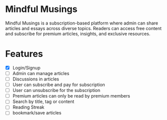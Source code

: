 # Mindful Musings
Mindful Musings is a subscription-based platform where admin can share articles and essays across diverse topics. Readers can access free content and subscribe for premium articles, insights, and exclusive resources.

# Features
- [x] Login/Signup
- [ ] Admin can manage articles
- [ ] Discussions in articles
- [ ] User can subscribe and pay for subscription
- [ ] User can unsubscribe for the subscription
- [ ] Premium articles can only be read by premium members
- [ ] Search by title, tag or content
- [ ] Reading Streak
- [ ] bookmark/save articles